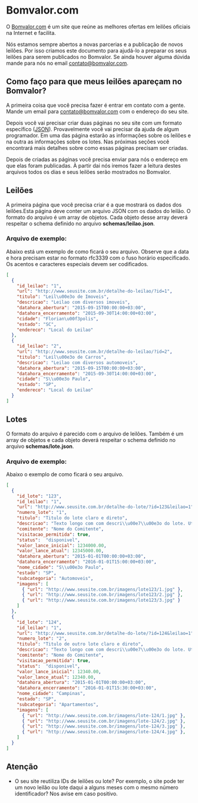 # Bomvalor.com

O [Bomvalor.com](http://bomvalor.com) é um site que reúne as melhores ofertas em leilões oficiais na Internet e facilita.

Nós estamos sempre abertos a novas parcerias e a publicação de novos leilões. Por isso criamos este documento para ajudá-lo a preparar os seus leilões para serem publicados no Bomvalor. Se ainda houver alguma dúvida mande para nós no email [contato@bomvalor.com](contato@bomvalor.com).


## Como faço para que meus leilões apareçam no Bomvalor?

A primeira coisa que você precisa fazer é entrar em contato com a gente. Mande um email para [contato@bomvalor.com](contato@bomvalor.com) com o endereço do seu site.

Depois você vai precisar criar duas páginas no seu site com um formato específico ([JSON](https://pt.wikipedia.org/wiki/JSON)). Provavelmente você vai precisar da ajuda de algum programador. Em uma das página estarão as informações sobre os leilões e na outra as informações sobre os lotes. Nas próximas seções você encontrará mais detalhes sobre como essas páginas precisam ser criadas.

Depois de criadas as páginas você precisa enviar para nós o endereço em que elas foram publicadas. À partir dai nós iremos fazer a leitura destes arquivos todos os dias e seus leilões serão mostrados no Bomvalor.

## Leilões

A primeira página que você precisa criar é a que mostrará os dados dos leilões.Esta página deve conter um arquivo JSON com os dados do leilão. O formato do arquivo é um array de objetos. Cada objeto desse array deverá respeitar o schema definido no arquivo **schemas/leilao.json**.


### Arquivo de exemplo:
Abaixo  está um exemplo de como ficará o seu arquivo. Observe que a data e hora precisam estar no formato rfc3339 com o fuso horário especificado. Os acentos e caracteres especiais devem ser codificados.

```json
[
  {
    "id_leilao": "1",
    "url": "http://www.seusite.com.br/detalhe-do-leilao/?id=1",
    "titulo": "Leil\u00e3o de Imoveis",
    "descricao": "Leilao com diversos imoveis",
    "datahora_abertura": "2015-09-15T00:00:00+03:00",
    "datahora_encerramento": "2015-09-30T14:00:00+03:00",
    "cidade": "Florian\u00f3polis",
    "estado": "SC",
    "endereco": "Local do Leilao"
  },
  {
    "id_leilao": "2",
    "url": "http://www.seusite.com.br/detalhe-do-leilao/?id=2",
    "titulo": "Leil\u00e3o de Carros",
    "descricao": "Leilao com diversos automoveis",
    "datahora_abertura": "2015-09-15T00:00:00+03:00",
    "datahora_encerramento": "2015-09-30T14:00:00+03:00",
    "cidade": "S\\u00e3o Paulo",
    "estado": "SP",
    "endereco": "Local do Leilao"
  }
]
```

## Lotes

O formato do arquivo é parecido com o arquivo de leilões. Também é um array de objetos e cada objeto deverá respeitar o schema definido no arquivo **schemas/lote.json**.


### Arquivo de exemplo:

Abaixo o exemplo de como ficará o seu arquivo. 

```json
[
  {
    "id_lote": "123",
    "id_leilao": "1",
    "url": "http://www.seusite.com.br/detalhe-do-lote/?id=123&leilao=1",
    "numero_lote": "1",
    "titulo": "Titulo do lote claro e direto",
    "descricao": "Texto longo com com descri\\u00e7\\u00e3o do lote. Utilizar \\n para pular linhas.",
    "comitente": "Nome do Comitente",
    "visitacao_permitida": true,
    "status":  "disponivel",
    "valor_lance_inicial": 1234000.00,
    "valor_lance_atual": 12345000.00,
    "datahora_abertura": "2015-01-01T00:00:00+03:00",
    "datahora_encerramento": "2016-01-01T15:00:00+03:00",
    "nome_cidade": "S\\u00e3o Paulo",
    "estado": "SP",
    "subcategoria": "Automoveis",
    "imagens": [
      { "url": "http://www.seusite.com.br/imagens/lote123/1.jpg" },
      { "url": "http://www.seusite.com.br/imagens/lote123/2.jpg" },
      { "url": "http://www.seusite.com.br/imagens/lote123/3.jpg" }
    ]
  },
  {
    "id_lote": "124",
    "id_leilao": "1",
    "url": "http://www.seusite.com.br/detalhe-do-lote/?id=124&leilao=1",
    "numero_lote": "2",
    "titulo": "Titulo de outro lote claro e direto",
    "descricao": "Texto longo com com descri\\u00e7\\u00e3o do lote. Utilizar \\n para pular linhas.",
    "comitente": "Nome do Comitente",
    "visitacao_permitida": true,
    "status":  "disponivel",
    "valor_lance_inicial": 12340.00,
    "valor_lance_atual": 12340.00,
    "datahora_abertura": "2015-01-01T00:00:00+03:00",
    "datahora_encerramento": "2016-01-01T15:30:00+03:00",
    "nome_cidade": "Campinas",
    "estado": "SP",
    "subcategoria": "Apartamentos",
    "imagens": [
      { "url": "http://www.seusite.com.br/imagens/lote-124/1.jpg" },
      { "url": "http://www.seusite.com.br/imagens/lote-124/2.jpg" },
      { "url": "http://www.seusite.com.br/imagens/lote-124/3.jpg" },
      { "url": "http://www.seusite.com.br/imagens/lote-124/4.jpg" },
    ]
  }
]
```



## Atenção

- O seu site reutiliza IDs de leilões ou lote? Por exemplo, o site pode ter um novo leilão ou lote daqui a alguns meses com o mesmo número identificador? Nos avise em caso positivo.
